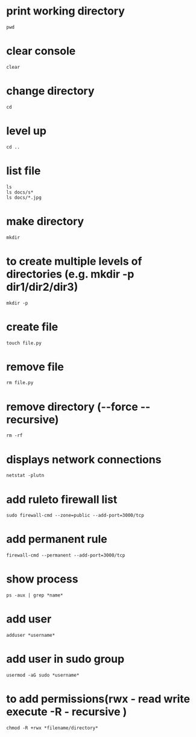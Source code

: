 # print working directory
```
pwd
```

# clear console
```
clear
```

# change directory
```
cd
```

# level up
```
cd ..
```
# list file

```
ls
ls docs/s*
ls docs/*.jpg
```
# make directory
```
mkdir
```
# to create multiple levels of directories (e.g. mkdir -p dir1/dir2/dir3)
```
mkdir -p
```
# create file
```
touch file.py
```
# remove file
```
rm file.py
```
# remove directory (--force --recursive)
```
rm -rf
```
# displays network connections
```
netstat -plutn
```
# add ruleto firewall list
```
sudo firewall-cmd --zone=public --add-port=3000/tcp
```

# add permanent rule
```
firewall-cmd --permanent --add-port=3000/tcp
```
# show process
```
ps -aux | grep *name*
```
# add user
```
adduser *username*
```
# add user in sudo group
```
usermod -aG sudo *username*
```
# to add permissions(rwx - read write execute   -R - recursive )
```
chmod -R +rwx *filename/directory*
```